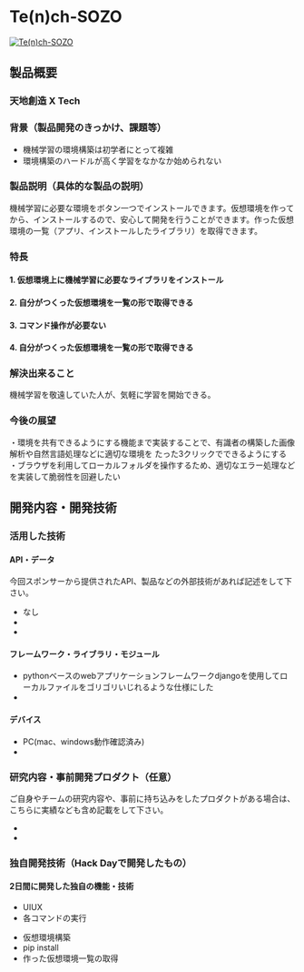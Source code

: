 # Te(n)ch-SOZO

[![Te(n)ch-SOZO](image.png)](https://www.youtube.com/watch?v=FyG9mAaG-e0)

## 製品概要
### 天地創造 X Tech

### 背景（製品開発のきっかけ、課題等）
- 機械学習の環境構築は初学者にとって複雑
- 環境構築のハードルが高く学習をなかなか始められない

### 製品説明（具体的な製品の説明）
機械学習に必要な環境をボタン一つでインストールできます。仮想環境を作ってから、インストールするので、安心して開発を行うことができます。作った仮想環境の一覧（アプリ、インストールしたライブラリ）を取得できます。

### 特長

#### 1. 仮想環境上に機械学習に必要なライブラリをインストール

#### 2. 自分がつくった仮想環境を一覧の形で取得できる

#### 3. コマンド操作が必要ない

#### 4. 自分がつくった仮想環境を一覧の形で取得できる

### 解決出来ること
機械学習を敬遠していた人が、気軽に学習を開始できる。

### 今後の展望
・環境を共有できるようにする機能まで実装することで、有識者の構築した画像解析や自然言語処理などに適切な環境を
たった3クリックでできるようにする
・ブラウザを利用してローカルフォルダを操作するため、適切なエラー処理などを実装して脆弱性を回避したい



## 開発内容・開発技術
### 活用した技術
#### API・データ
今回スポンサーから提供されたAPI、製品などの外部技術があれば記述をして下さい。

* なし
*
*

#### フレームワーク・ライブラリ・モジュール
* pythonベースのwebアプリケーションフレームワークdjangoを使用してローカルファイルをゴリゴリいじれるような仕様にした
*

#### デバイス
* PC(mac、windows動作確認済み)
*

### 研究内容・事前開発プロダクト（任意）
ご自身やチームの研究内容や、事前に持ち込みをしたプロダクトがある場合は、こちらに実績なども含め記載をして下さい。

*
*


### 独自開発技術（Hack Dayで開発したもの）
#### 2日間に開発した独自の機能・技術
* UIUX
* 各コマンドの実行
 - 仮想環境構築
 - pip install
 - 作った仮想環境一覧の取得

